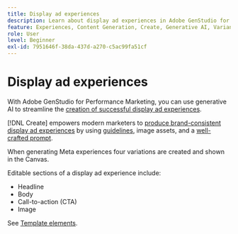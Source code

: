 ```yaml
---
title: Display ad experiences
description: Learn about display ad experiences in Adobe GenStudio for Performance Marketing.
feature: Experiences, Content Generation, Create, Generative AI, Variant Generation
role: User
level: Beginner
exl-id: 7951646f-38da-437d-a270-c5ac99fa51cf
---
```

# Display ad experiences

With Adobe GenStudio for Performance Marketing, you can use generative AI to streamline the [creation of successful display ad experiences](/help/user-guide/create/create-display-ad.md).

[!DNL Create] empowers modern marketers to [produce brand-consistent display ad experiences](/help/user-guide/create/create-display-ad.md) by using [guidelines](/help/user-guide/guidelines/overview.md), image assets, and a [well-crafted prompt](/help/user-guide/effective-prompts.md).

When generating Meta experiences four variations are created and shown in the Canvas.

Editable sections of a display ad experience include:

* Headline
* Body
* Call-to-action (CTA)
* Image

See [Template elements](/help/user-guide/content/use-templates.md#template-elements).
